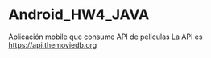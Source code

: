 # Android_HW4_JAVA
Aplicación mobile que consume API de peliculas
La API es https://api.themoviedb.org
